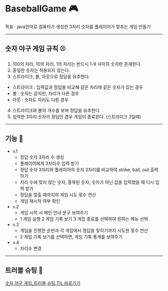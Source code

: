 # BaseballGame 🎮
목표 : java언어로 컴퓨터가 생성한 3자리 숫자를 플레이어가 맞추는 게임 만들기
********
## 숫자 야구 게임 규칙 ⚾️
1. 100의 자리, 10의 자리, 1의 자리는 반드시 1-9 사이의 숫자만 존재한다.
2. 동일한 숫자는 허용되지 않는다.
3. 스트라이크, 볼, 아웃으로 정답을 유추한다.
 * 스트라이크 : 입력값과 정답을 비교해 같은 자리에 같은 숫자가 있는 경우
 * 볼 : 숫자는 같지만, 자리가 다른 경우
 * 아웃 : 숫자도 자리도 다른 경우
4. 스트라이크와 볼의 개수를 보며 정답을 유추한다.
5. 입력한 3자리 숫자가 정답인 경우 게임이 종료된다. (스트라이크 3일때)
********   
## 기능 🎰
* v.1
   * 정답 숫자 3자리 수 생성
   * 플레이어에게 3자리수 입력 받기
   * 정답 숫자 3자리와 플레이어의 숫자 3자리를 비교하여 strike, ball, out 출력 하기
   * 자리 수에 맞지 않는 숫자, 중복된 숫자, 숫자가 아닌 값을 입력했을 때 다시 입력 받기
   * 정답을 맞출 때까지의 게임 시도 횟수 연산
   * 게임 재시작 여부 확인
* v.2 
   * 게임 시작 시 메인 안내 문구 보여주기
   * 1 게임 실행 2 게임 기록 보기 3 게임 종료를 선택하여 원하는 메뉴 선택
* v.3
   * 게임을 진행한 순번과 각 게임에서 정답을 맞히기까지 시도한 횟수 연산
   *  2 게임 기록 보기를 선택하면, 게임 기록 통계를 보여주기
* v.4
   * 자리수 변경
********
## 트러블 슈팅 🎯
[숫자 야구 게임_트러블 슈팅.TIL 바로가기](https://sooyeoneo.tistory.com/53)
